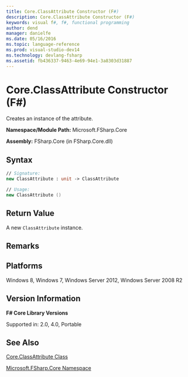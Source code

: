 ```yaml
---
title: Core.ClassAttribute Constructor (F#)
description: Core.ClassAttribute Constructor (F#)
keywords: visual f#, f#, functional programming
author: dend
manager: danielfe
ms.date: 05/16/2016
ms.topic: language-reference
ms.prod: visual-studio-dev14
ms.technology: devlang-fsharp
ms.assetid: fb436337-9463-4e69-94e1-3a8303d31887 
---
```


# Core.ClassAttribute Constructor (F#)

Creates an instance of the attribute.

**Namespace/Module Path:** Microsoft.FSharp.Core

**Assembly:** FSharp.Core (in FSharp.Core.dll)


## Syntax

```fsharp
// Signature:
new ClassAttribute : unit -> ClassAttribute

// Usage:
new ClassAttribute ()
```

## Return Value

A new `ClassAttribute` instance.

## Remarks

## Platforms
Windows 8, Windows 7, Windows Server 2012, Windows Server 2008 R2


## Version Information
**F# Core Library Versions**

Supported in: 2.0, 4.0, Portable

## See Also
[Core.ClassAttribute Class](Core.ClassAttribute-Class-%5BFSharp%5D.md)

[Microsoft.FSharp.Core Namespace](Microsoft.FSharp.Core-Namespace-%5BFSharp%5D.md)